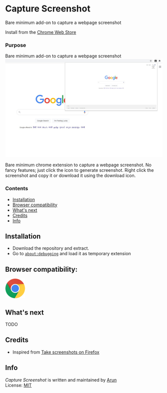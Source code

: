 <!--img src="./readme-resources/wip.jpg" style="width: 350px; height: 345px;"-->

# Capture Screenshot
Bare minimum add-on to capture a webpage screenshot

Install from the [Chrome Web Store](https://chrome.google.com/webstore/detail/mkoopjaachoboalpjbepmggcngndeljo)

### Purpose

Bare minimum add-on to capture a webpage screenshot
<img src="readme-resources/screenshots/Capture Screenshot.jpg">

Bare minimum chrome extension to capture a webpage screenshot. No fancy features; just click the icon to generate screenshot. Right click the screenshot and copy it or download it using the download icon.

### Contents

* [Installation](#installation)
* [Browser compatibility](#browser-compatibility)
* [What's next](#whats-next)
* [Credits](#credits)
* [Info](#info)

## Installation

- Download the repository and extract.
- Go to [`about:debugging`](https://developer.mozilla.org/en-US/docs/Tools/about:debugging) and load it as temporary extension

## Browser compatibility:
<!-- <img title="Firefox" src="readme-resources/browsers/firefox.png" style="width: 64px;"/>&nbsp; --><img title="Chrome" src="readme-resources/browsers/chrome.png" style="width: 64px;"/>

## What's next 

TODO

## Credits

- Inspired from [Take screenshots on Firefox](https://support.mozilla.org/en-US/kb/take-screenshots-firefox)

## Info

*Capture Screenshot* is written and maintained by [Arun](https://github.com/arunelias)  
License: [MIT](https://github.com/arunelias/Table-Download/blob/master/LICENSE)
